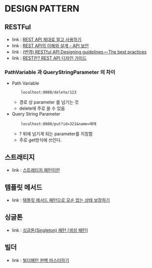 # DESIGN PATTERN

## RESTFul
- link : [REST API 제대로 알고 사용하기](https://meetup.nhncloud.com/posts/92)
- link : [REST API의 이해와 설계 - API 보안](https://bcho.tistory.com/955)
- link : [(번역) RESTful API Designing guidelines — The best practices](https://wayhome25.github.io/etc/2017/11/26/restful-api-designing-guidelines/)
- link : [REST란? REST API 디자인 가이드](https://covenant.tistory.com/241)

### PathVariable 과 QueryStringParameter 의 차이
- Path Variable
    ```
        localhost:8080/delete/123
    ```
    - 경로 상 parameter 를 넘기는 것
    - delete에 주로 쓸 수 있음
- Query String Parameter
    ```
        localhost:8080/put?id=321&name=예제
    ```
    - ? 뒤에 넘기게 되는 parameter를 지칭함
    - 주로 get방식에 쓰인다.

## 스트래티지
- link : [스트래티지 패턴이란](https://gmlwjd9405.github.io/2018/07/06/strategy-pattern.html)

## 템플릿 메서드
- link : [템플릿 메서드 패턴으로 모순 없는 상태 보장하기](https://engineering.linecorp.com/ko/blog/templete-method-pattern)

## 싱글톤
- link : [싱글톤(Singleton) 패턴 [생성 패턴]](https://effortguy.tistory.com/183)

## 빌더
- link : [빌더패턴 완벽 마스터하기](https://inpa.tistory.com/entry/GOF-%F0%9F%92%A0-%EB%B9%8C%EB%8D%94Builder-%ED%8C%A8%ED%84%B4-%EB%81%9D%ED%8C%90%EC%99%95-%EC%A0%95%EB%A6%AC)

